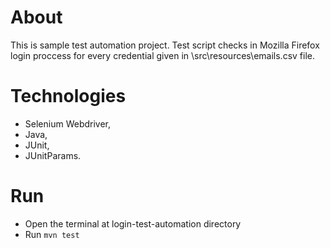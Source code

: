 # About
This is sample test automation project. Test script checks in Mozilla Firefox login proccess for every credential given in \\src\resources\emails.csv file.

# Technologies
- Selenium Webdriver, 
- Java, 
- JUnit,
- JUnitParams.

# Run
  - Open the terminal at login-test-automation directory
  - Run `mvn test`
